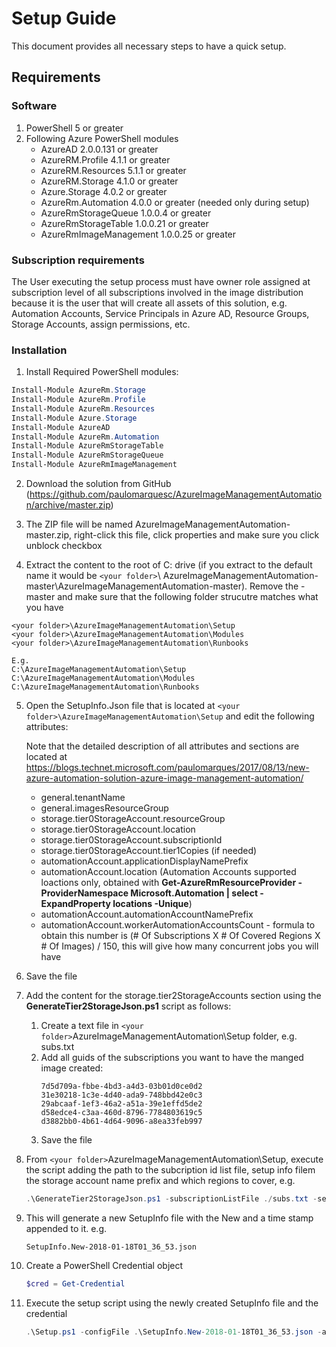 # Setup Guide

This document provides all necessary steps to have a quick setup. 

## Requirements

### Software

1. PowerShell 5 or greater
2. Following Azure PowerShell modules
    * AzureAD 2.0.0.131 or greater
    * AzureRM.Profile 4.1.1 or greater
    * AzureRM.Resources 5.1.1 or greater
    * AzureRM.Storage 4.1.0 or greater
    * Azure.Storage 4.0.2 or greater
    * AzureRm.Automation 4.0.0 or greater (needed only during setup)
    * AzureRmStorageQueue 1.0.0.4 or greater
    * AzureRmStorageTable 1.0.0.21 or greater
    * AzureRmImageManagement 1.0.0.25 or greater

### Subscription requirements

The User executing the setup process must have owner role assigned at subscription level of all subscriptions involved in the image distribution because it is the user that will create all assets of this solution, e.g. Automation Accounts, Service Principals in Azure AD, Resource Groups, Storage Accounts, assign permissions, etc.

### Installation

1. Install Required PowerShell modules:

```powershell
Install-Module AzureRm.Storage
Install-Module AzureRm.Profile
Install-Module AzureRm.Resources
Install-Module Azure.Storage
Install-Module AzureAD
Install-Module AzureRm.Automation
Install-Module AzureRmStorageTable
Install-Module AzureRmStorageQueue
Install-Module AzureRmImageManagement
```

2. Download the solution from GitHub (https://github.com/paulomarquesc/AzureImageManagementAutomation/archive/master.zip)

3. The ZIP file will be named AzureImageManagementAutomation-master.zip, right-click this file, click properties and make sure you click unblock checkbox

4.  Extract the content to the root of C: drive (if you extract to the default name it would be `<your folder>`\ AzureImageManagementAutomation-master\AzureImageManagementAutomation-master). Remove the -master and make sure that the following folder strucutre matches what you have
```
<your folder>\AzureImageManagementAutomation\Setup
<your folder>\AzureImageManagementAutomation\Modules
<your folder>\AzureImageManagementAutomation\Runbooks

E.g.
C:\AzureImageManagementAutomation\Setup
C:\AzureImageManagementAutomation\Modules
C:\AzureImageManagementAutomation\Runbooks

```

5. Open the SetupInfo.Json file that is located at `<your folder>\AzureImageManagementAutomation\Setup` and edit the following attributes:

    Note that the detailed description of all attributes and sections are located at https://blogs.technet.microsoft.com/paulomarques/2017/08/13/new-azure-automation-solution-azure-image-management-automation/ 

    * general.tenantName
    * general.imagesResourceGroup
    * storage.tier0StorageAccount.resourceGroup
    * storage.tier0StorageAccount.location
    * storage.tier0StorageAccount.subscriptionId
    * storage.tier0StorageAccount.tier1Copies (if needed)
    * automationAccount.applicationDisplayNamePrefix
    * automationAccount.location (Automation Accounts supported loactions only, obtained with **Get-AzureRmResourceProvider -ProviderNamespace Microsoft.Automation | select -ExpandProperty locations -Unique**)
    * automationAccount.automationAccountNamePrefix
    * automationAccount.workerAutomationAccountsCount - formula to obtain this number is (# Of Subscriptions X # Of Covered Regions X # Of Images) / 150, this will give how many concurrent jobs you will have

6. Save the file

7. Add the content for the storage.tier2StorageAccounts section using the **GenerateTier2StorageJson.ps1** script as follows:
    1. Create a text file in `<your folder>`AzureImageManagementAutomation\Setup folder, e.g. subs.txt
    2. Add all guids of the subscriptions you want to have the manged image created:
        ```
        7d5d709a-fbbe-4bd3-a4d3-03b01d0ce0d2
        31e30218-1c3e-4d40-ada9-748bbd42e0c3
        29abcaaf-1ef3-46a2-a51a-39e1effd5de2
        d58edce4-c3aa-460d-8796-7784803619c5
        d3882bb0-4b61-4d64-9096-a8ea33feb997
        ```
    3. Save the file

8. From `<your folder>`AzureImageManagementAutomation\Setup, execute the script adding the path to the subcription id list file, setup info filem the storage account name prefix and which regions to cover, e.g.
    ```powershell
    .\GenerateTier2StorageJson.ps1 -subscriptionListFile ./subs.txt -setupInfoFile .\SetupInfo.json -regionList eastus, westus, brazilsouth, uksouth -storageAccountPrefix myosimgsa
    ```
9. This will generate a new SetupInfo file with the New and a time stamp appended to it. e.g.
    ```
    SetupInfo.New-2018-01-18T01_36_53.json
    ```
10. Create a PowerShell Credential object
    ```powershell
    $cred = Get-Credential
    ```
11. Execute the setup script using the newly created SetupInfo file and the credential
    ```powershell
    .\Setup.ps1 -configFile .\SetupInfo.New-2018-01-18T01_36_53.json -azureCredential $cred
    ```



